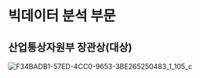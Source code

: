 # 빅데이터 분석 부문

## 산업통상자원부 장관상(대상)
![F34BADB1-57ED-4CC0-9653-3BE265250483_1_105_c](https://user-images.githubusercontent.com/62462552/191754928-b1fda7fd-df74-4ce1-9d2e-1b9155e80163.jpeg)
